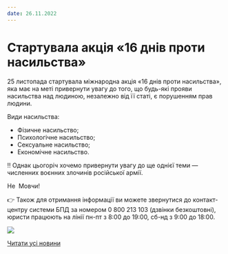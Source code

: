 ```yaml
---
date: 26.11.2022
---
```

# Стартувала акція &#171;16 днів проти насильства&#187;

25 листопада стартувала міжнародна акція «16 днів проти насильства», яка має на меті привернути увагу до того, що будь-які прояви насильства над людиною, незалежно від її статі, є порушенням прав людини.

Види насильства:

- Фізичне насильство;
- Психологічне насильство;
- Сексуальне насильство;
- Економічне насильство.

‼️ Однак цьогоріч хочемо привернути увагу до ще однієї теми — численних воєнних злочинів російської армії.

Не  Мовчи!

👉 Також для отримання інформації ви можете звернутися до контакт-центру системи БПД за номером 0 800 213 103 (дзвінки безкоштовні), юристи працюють на лінії пн-пт з 8:00 до 19:00, сб-нд з 9:00 до 18:00.

![](/images/blog/стартувала-акція-16-днів-проти-насильства/mycollages.png)

[Читати усі новини](/news)

